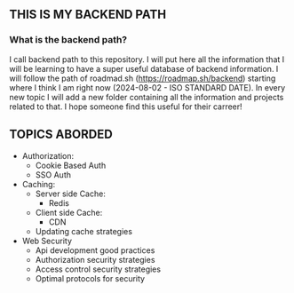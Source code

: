 ## THIS IS MY BACKEND PATH

### What is the backend path?
I call backend path to this repository. I will put here all the information that I will be learning to have a super useful database of backend information. I will follow the path of roadmad.sh (https://roadmap.sh/backend) starting where I think I am right now (2024-08-02 - ISO STANDARD DATE). In every new topic I will add a new folder containing all the information and projects related to that.
  I hope someone find this useful for their carreer!

## TOPICS ABORDED
- Authorization:
  * Cookie Based Auth
  * SSO Auth
- Caching:
  * Server side Cache:
    * Redis
  * Client side Cache:
    - CDN 
  * Updating cache strategies
- Web Security
  * Api development good practices
  * Authorization security strategies
  * Access control security strategies
  * Optimal protocols for security